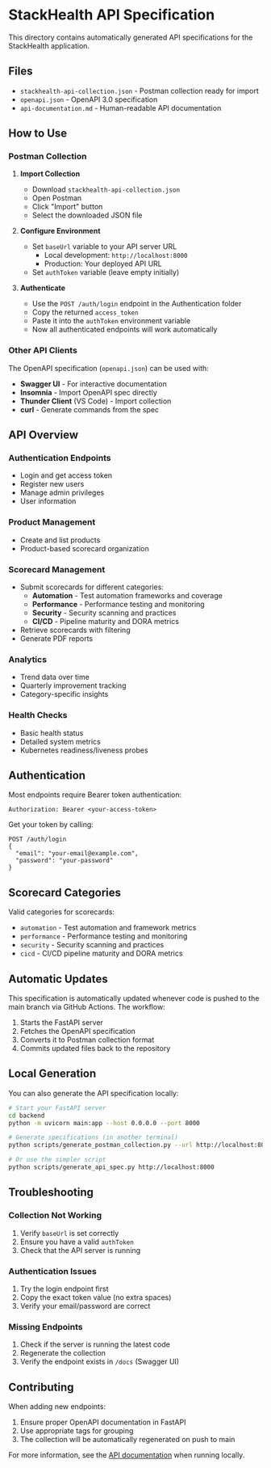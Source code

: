 # StackHealth API Specification

This directory contains automatically generated API specifications for the StackHealth application.

## Files

- `stackhealth-api-collection.json` - Postman collection ready for import
- `openapi.json` - OpenAPI 3.0 specification
- `api-documentation.md` - Human-readable API documentation

## How to Use

### Postman Collection

1. **Import Collection**
   - Download `stackhealth-api-collection.json`
   - Open Postman
   - Click "Import" button
   - Select the downloaded JSON file

2. **Configure Environment**
   - Set `baseUrl` variable to your API server URL
     - Local development: `http://localhost:8000`
     - Production: Your deployed API URL
   - Set `authToken` variable (leave empty initially)

3. **Authenticate**
   - Use the `POST /auth/login` endpoint in the Authentication folder
   - Copy the returned `access_token`
   - Paste it into the `authToken` environment variable
   - Now all authenticated endpoints will work automatically

### Other API Clients

The OpenAPI specification (`openapi.json`) can be used with:
- **Swagger UI** - For interactive documentation
- **Insomnia** - Import OpenAPI spec directly
- **Thunder Client** (VS Code) - Import collection
- **curl** - Generate commands from the spec

## API Overview

### Authentication Endpoints
- Login and get access token
- Register new users
- Manage admin privileges
- User information

### Product Management
- Create and list products
- Product-based scorecard organization

### Scorecard Management
- Submit scorecards for different categories:
  - **Automation** - Test automation frameworks and coverage
  - **Performance** - Performance testing and monitoring
  - **Security** - Security scanning and practices  
  - **CI/CD** - Pipeline maturity and DORA metrics
- Retrieve scorecards with filtering
- Generate PDF reports

### Analytics
- Trend data over time
- Quarterly improvement tracking
- Category-specific insights

### Health Checks
- Basic health status
- Detailed system metrics
- Kubernetes readiness/liveness probes

## Authentication

Most endpoints require Bearer token authentication:

```
Authorization: Bearer <your-access-token>
```

Get your token by calling:
```
POST /auth/login
{
  "email": "your-email@example.com",
  "password": "your-password"
}
```

## Scorecard Categories

Valid categories for scorecards:
- `automation` - Test automation and framework metrics
- `performance` - Performance testing and monitoring  
- `security` - Security scanning and practices
- `cicd` - CI/CD pipeline maturity and DORA metrics

## Automatic Updates

This specification is automatically updated whenever code is pushed to the main branch via GitHub Actions. The workflow:

1. Starts the FastAPI server
2. Fetches the OpenAPI specification
3. Converts it to Postman collection format
4. Commits updated files back to the repository

## Local Generation

You can also generate the API specification locally:

```bash
# Start your FastAPI server
cd backend
python -m uvicorn main:app --host 0.0.0.0 --port 8000

# Generate specifications (in another terminal)
python scripts/generate_postman_collection.py --url http://localhost:8000

# Or use the simpler script
python scripts/generate_api_spec.py http://localhost:8000
```

## Troubleshooting

### Collection Not Working
1. Verify `baseUrl` is set correctly
2. Ensure you have a valid `authToken`
3. Check that the API server is running

### Authentication Issues
1. Try the login endpoint first
2. Copy the exact token value (no extra spaces)
3. Verify your email/password are correct

### Missing Endpoints
1. Check if the server is running the latest code
2. Regenerate the collection
3. Verify the endpoint exists in `/docs` (Swagger UI)

## Contributing

When adding new endpoints:
1. Ensure proper OpenAPI documentation in FastAPI
2. Use appropriate tags for grouping
3. The collection will be automatically regenerated on push to main

For more information, see the [API documentation](http://localhost:8000/docs) when running locally.
